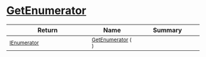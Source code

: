 # [GetEnumerator](./WeightedClassifier-100663870.md)



| Return | Name | Summary | 
| --- | --- | --- | 
| <sub>[IEnumerator](https://docs.microsoft.com/en-us/dotnet/api/System.Collections.IEnumerator)</sub><img width=200/>| <sub>[GetEnumerator](./WeightedClassifier-100663870.md) (  )</sub>| <sub></sub><img width=200/>| <br>


